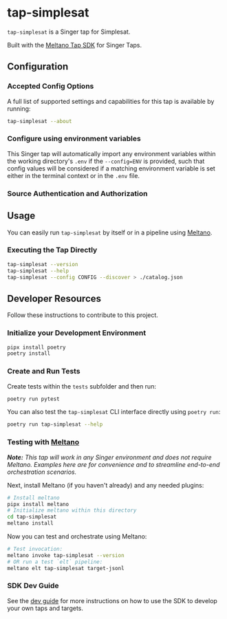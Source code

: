 # tap-simplesat

`tap-simplesat` is a Singer tap for Simplesat.

Built with the [Meltano Tap SDK](https://sdk.meltano.com) for Singer Taps.

<!--

Developer TODO: Update the below as needed to correctly describe the install procedure. For instance, if you do not have a PyPi repo, or if you want users to directly install from your git repo, you can modify this step as appropriate.

## Installation

Install from PyPi:

```bash
pipx install tap-simplesat
```

Install from GitHub:

```bash
pipx install git+https://github.com/ORG_NAME/tap-simplesat.git@main
```

-->

## Configuration

### Accepted Config Options

<!--
Developer TODO: Provide a list of config options accepted by the tap.

This section can be created by copy-pasting the CLI output from:

```
tap-simplesat --about --format=markdown
```
-->

A full list of supported settings and capabilities for this
tap is available by running:

```bash
tap-simplesat --about
```

### Configure using environment variables

This Singer tap will automatically import any environment variables within the working directory's
`.env` if the `--config=ENV` is provided, such that config values will be considered if a matching
environment variable is set either in the terminal context or in the `.env` file.

### Source Authentication and Authorization

<!--
Developer TODO: If your tap requires special access on the source system, or any special authentication requirements, provide those here.
-->

## Usage

You can easily run `tap-simplesat` by itself or in a pipeline using [Meltano](https://meltano.com/).

### Executing the Tap Directly

```bash
tap-simplesat --version
tap-simplesat --help
tap-simplesat --config CONFIG --discover > ./catalog.json
```

## Developer Resources

Follow these instructions to contribute to this project.

### Initialize your Development Environment

```bash
pipx install poetry
poetry install
```

### Create and Run Tests

Create tests within the `tests` subfolder and
  then run:

```bash
poetry run pytest
```

You can also test the `tap-simplesat` CLI interface directly using `poetry run`:

```bash
poetry run tap-simplesat --help
```

### Testing with [Meltano](https://www.meltano.com)

_**Note:** This tap will work in any Singer environment and does not require Meltano.
Examples here are for convenience and to streamline end-to-end orchestration scenarios._

<!--
Developer TODO:
Your project comes with a custom `meltano.yml` project file already created. Open the `meltano.yml` and follow any "TODO" items listed in
the file.
-->

Next, install Meltano (if you haven't already) and any needed plugins:

```bash
# Install meltano
pipx install meltano
# Initialize meltano within this directory
cd tap-simplesat
meltano install
```

Now you can test and orchestrate using Meltano:

```bash
# Test invocation:
meltano invoke tap-simplesat --version
# OR run a test `elt` pipeline:
meltano elt tap-simplesat target-jsonl
```

### SDK Dev Guide

See the [dev guide](https://sdk.meltano.com/en/latest/dev_guide.html) for more instructions on how to use the SDK to
develop your own taps and targets.
